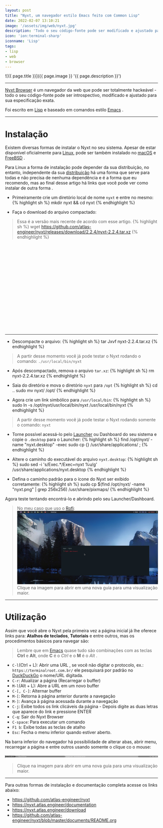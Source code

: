 ```yaml
---
layout: post
title: "Nyxt, um navegador estilo Emacs feito com Common Lisp"
date: 2022-02-07 13:10:21
image: '/assets/img/web/nyxt.jpg'
description: 'Todo o seu código-fonte pode ser modificado e ajustado para sua especificação exata.'
icon: 'ion:terminal-sharp'
iconname: 'Lisp'
tags:
- lisp
- web
- browser
---
```


![{{ page.title }}]({{ page.image }} '{{ page.description }}')

---

[Nyxt Browser](https://nyxt.atlas.engineer/) é um navegador da web que pode ser totalmente hackeável - todo o seu código-fonte pode ser introspectivo, modificado e ajustado para sua especificação exata.

Foi escrito em [Lisp](https://nyxt.atlas.engineer/) e baseado em comandos estilo [Emacs](https://terminalroot.com.br/2018/07/spacemacs-um-editor-para-desenvolvimento-profissional.html) .

---

# Instalação
Existem diversas formas de instalar o Nyxt no seu sistema. Apesar de estar disponível oficialmente para [Linux](https://terminalroot.com.br/tags#linux), pode ser também instalado no [macOS](https://terminalroot.com.br/tags#macos) e [FreeBSD](https://terminalroot.com.br/tags#freebsd) .

Para Linux a forma de instalação pode depender da sua distribuição, no entanto, independente da sua [distribuição](https://terminalroot.com.br/tags#distros) há uma forma que serve para todas e não precisa de nenhuma dependência e é a forma que eu recomendo, mas ao final desse artigo há links que você pode ver como instalar de outra forma .

+ Primeiramente crie um diretório local de nome `nyxt` e entre no mesmo:
{% highlight sh %}
mkdir nyxt && cd nyxt
{% endhighlight %}

+ Faça o download do arquivo compactado:
> Essa é a versão mais recente de acordo com esse artigo.
{% highlight sh %}
wget https://github.com/atlas-engineer/nyxt/releases/download/2.2.4/nyxt-2.2.4.tar.xz 
{% endhighlight %}


<!-- SQUARE - GAMES ROOT -->
<script async src="//pagead2.googlesyndication.com/pagead/js/adsbygoogle.js"></script>
<ins class="adsbygoogle"
style="display:inline-block;width:336px;height:280px"
data-ad-client="ca-pub-2838251107855362"
data-ad-slot="5351066970"></ins>
<script>
(adsbygoogle = window.adsbygoogle || []).push({});
</script>

---

+ Descompacte o arquivo:
{% highlight sh %}
tar Jxvf nyxt-2.2.4.tar.xz
{% endhighlight %}
> A partir desse momento você já pode testar o Nyxt rodando o comando: `./usr/local/bin/nyxt`

+ Após descompactado, remova o arquivo `tar.xz`:
{% highlight sh %}
rm nyxt-2.2.4.tar.xz
{% endhighlight %}

+ Saia do diretório e mova o diretório `nyxt` para `/opt`
{% highlight sh %}
cd ..
sudo mv nyxt/ /opt/
{% endhighlight %}

+ Agora crie um link simbólico para `/usr/local/bin`:
{% highlight sh %}
sudo ln -s /opt/nyxt/usr/local/bin/nyxt /usr/local/bin/nyxt
{% endhighlight %}
> A partir desse momento você já pode testar o Nyxt rodando somente o comando: `nyxt`

+ Torne possível acessá-lo pelo [Launcher](https://terminalroot.com.br/2020/01/os-12-melhores-launchers-para-linux.html) ou Dashboard do seu sistema e copie o `.desktop` para o Launcher:
{% highlight sh %}
find /opt/nyxt/ -name "nyxt.desktop" -exec sudo cp {} /usr/share/applications/ \;
{% endhighlight %}

+ Altere o caminho do executável do arquivo `nyxt.desktop`:
{% highlight sh %}
sudo sed -i 's/Exec.*/Exec=nyxt %u/g' /usr/share/applications/nyxt.desktop
{% endhighlight %}

+ Defina o caminho padrão para o ícone do Nyxt ser exibido corretamente:
{% highlight sh %}
sudo cp $(find /opt/nyxt/ -name "nyxt.png" | grep 256x256) /usr/share/pixmaps/
{% endhighlight %}

Agora teste tentando encontrá-lo e abrindo pelo seu Launcher/Dashboard.
> No meu caso que uso o [Rofi](https://terminalroot.com.br/2020/05/como-customizar-o-rofi-like-a-foss.html):
[![Nyxt Launcher Rofi](/assets/img/web/nyxt-rofi.jpg)](/assets/img/web/nyxt-rofi.jpg)
> Clique na imagem para abrir em uma nova guia para uma visualização maior.


<!-- RECTANGLE 2 - OnParagragraph -->
<script async src="//pagead2.googlesyndication.com/pagead/js/adsbygoogle.js"></script>
<ins class="adsbygoogle"
style="display:block; text-align:center;"
data-ad-layout="in-article"
data-ad-format="fluid"
data-ad-client="ca-pub-2838251107855362"
data-ad-slot="8549252987"></ins>
<script>
(adsbygoogle = window.adsbygoogle || []).push({});
</script>

---

# Utilização
Assim que você abre o Nyxt pela primeira vez a página inicial já lhe oferece links para: **Atalhos de teclados**, **Tutoriais** e entre outros, mas os procedimentos básicos para navegar são:
> Lembre que em [Emacs](https://terminalroot.com.br/2018/07/spacemacs-um-editor-para-desenvolvimento-profissional.html) quase tudo são combinações com as teclas **Ctrl** e **Alt**, onde **C** é o *Ctrl* e o **M** é o *Alt* .

+ `C-l`(Ctrl + L): Abrir uma URL , se você não digitar o protocolo, ex.: `https://terminalroot.com.br/` ele pesquisará por padrão no [DuckDuckGo](https://terminalroot.com.br/2019/10/como-pesquisar-no-google-e-duckduckgo-via-linha-de-comando.html) o nome/URL digitada.
+ `C-r`: Atualizar a página (Recarregar o buffer)
+ `M-l`(Alt + L): Abre a URL em um novo buffer
+ `C-[, C-]`: Alternar buffer
+ `M-[`: Retorna à página anterior durante a navegação
+ `M-]`: Avança à página acessada durante a navegação
+ `C-j`: Exibe todos os link clicáveis da página - Depois digite as duas letras que aparece do link e pressione ENTER
+ `C-q`: Sair do Nyxt Browser
+ `C-space`: Para executar um comando
+ `F1 b`: Exibe todas as teclas de atalho
+ `Esc`: Fecha o menu inferior quando estiver aberto.

Na barra inferior do navegador há possibilidade de alterar abas, abrir menu, recarregar a página e entre outros usando somente o clique co o mouse:

[![Nyxt Bottom Bar](/assets/img/web/nyxt-bottom-bar.png)](/assets/img/web/nyxt-bottom-bar.png)
> Clique na imagem para abrir em uma nova guia para uma visualização maior.

---

Para outras formas de instalação e documentação completa acesse os links abaixo:
+ <https://github.com/atlas-engineer/nyxt>
+ <https://nyxt.atlas.engineer/documentation>
+ <https://nyxt.atlas.engineer/download>
+ <https://github.com/atlas-engineer/nyxt/blob/master/documents/README.org>


